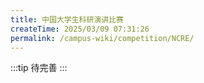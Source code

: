 ```yaml
---
title: 中国大学生科研演讲比赛
createTime: 2025/03/09 07:31:26
permalink: /campus-wiki/competition/NCRE/
---
```



:::tip
待完善
:::
